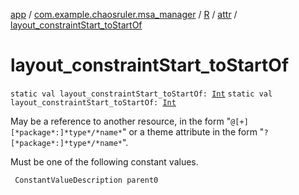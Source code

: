[app](../../../index.md) / [com.example.chaosruler.msa_manager](../../index.md) / [R](../index.md) / [attr](index.md) / [layout_constraintStart_toStartOf](.)

# layout_constraintStart_toStartOf

`static val layout_constraintStart_toStartOf: `[`Int`](https://kotlinlang.org/api/latest/jvm/stdlib/kotlin/-int/index.html)
`static val layout_constraintStart_toStartOf: `[`Int`](https://kotlinlang.org/api/latest/jvm/stdlib/kotlin/-int/index.html)

May be a reference to another resource, in the form "`@[+][*package*:]*type*/*name*`" or a theme attribute in the form "`?[*package*:]*type*/*name*`".

Must be one of the following constant values.

     ConstantValueDescription parent0


